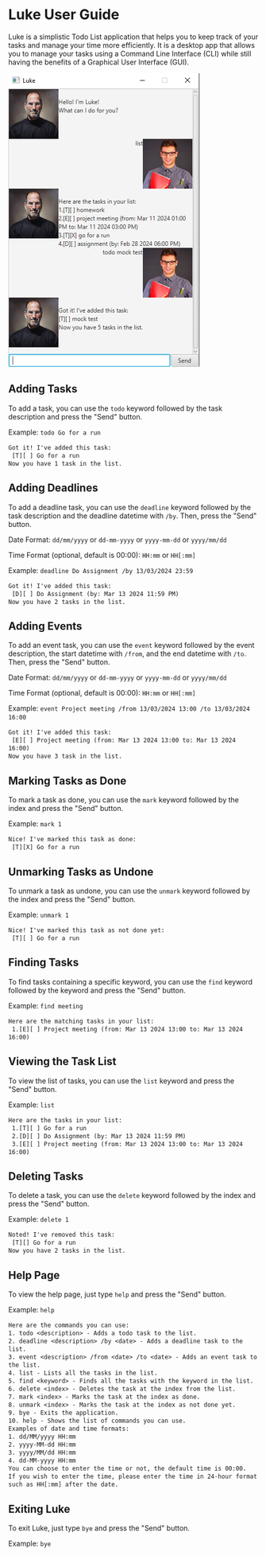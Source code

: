 # Luke User Guide
Luke is a simplistic Todo List application that helps you to keep track of your tasks and manage your time more efficiently. It is a desktop app that allows you to manage your tasks using a Command Line Interface (CLI) while still having the benefits of a Graphical User Interface (GUI).

![Ui.png](Ui.png)

## Adding Tasks

To add a task, you can use the `todo` keyword followed by the task description and press the "Send" button.

Example: `todo Go for a run`

```
Got it! I've added this task:
 [T][ ] Go for a run
Now you have 1 task in the list.
```

## Adding Deadlines

To add a deadline task, you can use the `deadline` keyword followed by the task description and the deadline datetime with `/by`. Then, press the "Send" button.

Date Format: `dd/mm/yyyy` or `dd-mm-yyyy` or `yyyy-mm-dd` or `yyyy/mm/dd`

Time Format (optional, default is 00:00): `HH:mm` or `HH[:mm]`

Example: `deadline Do Assignment /by 13/03/2024 23:59`

```
Got it! I've added this task:
 [D][ ] Do Assignment (by: Mar 13 2024 11:59 PM)
Now you have 2 tasks in the list.
```

## Adding Events

To add an event task, you can use the `event` keyword followed by the event description, the start datetime with `/from`, and the end datetime with `/to`. Then, press the "Send" button.

Date Format: `dd/mm/yyyy` or `dd-mm-yyyy` or `yyyy-mm-dd` or `yyyy/mm/dd`

Time Format (optional, default is 00:00): `HH:mm` or `HH[:mm]`

Example: `event Project meeting /from 13/03/2024 13:00 /to 13/03/2024 16:00`

```
Got it! I've added this task:
 [E][ ] Project meeting (from: Mar 13 2024 13:00 to: Mar 13 2024 16:00)
Now you have 3 task in the list.
```

## Marking Tasks as Done

To mark a task as done, you can use the `mark` keyword followed by the index and press the "Send" button.

Example: `mark 1`

```
Nice! I've marked this task as done:
 [T][X] Go for a run
```

## Unmarking Tasks as Undone

To unmark a task as undone, you can use the `unmark` keyword followed by the index and press the "Send" button.

Example: `unmark 1`

```
Nice! I've marked this task as not done yet:
 [T][ ] Go for a run
```

## Finding Tasks

To find tasks containing a specific keyword, you can use the `find` keyword followed by the keyword and press the "Send" button.

Example: `find meeting`

```
Here are the matching tasks in your list:
 1.[E][ ] Project meeting (from: Mar 13 2024 13:00 to: Mar 13 2024 16:00)
```

## Viewing the Task List

To view the list of tasks, you can use the `list` keyword and press the "Send" button.

Example: `list`

```
Here are the tasks in your list:
 1.[T][ ] Go for a run
 2.[D][ ] Do Assignment (by: Mar 13 2024 11:59 PM)
 3.[E][ ] Project meeting (from: Mar 13 2024 13:00 to: Mar 13 2024 16:00)
```

## Deleting Tasks

To delete a task, you can use the `delete` keyword followed by the index and press the "Send" button.

Example: `delete 1`

```
Noted! I've removed this task:
 [T][] Go for a run
Now you have 2 tasks in the list.
```

## Help Page

To view the help page, just type `help` and press the "Send" button.

Example: `help`

```
Here are the commands you can use:
1. todo <description> - Adds a todo task to the list.
2. deadline <description> /by <date> - Adds a deadline task to the list.
3. event <description> /from <date> /to <date> - Adds an event task to the list.
4. list - Lists all the tasks in the list.
5. find <keyword> - Finds all the tasks with the keyword in the list.
6. delete <index> - Deletes the task at the index from the list.
7. mark <index> - Marks the task at the index as done.
8. unmark <index> - Marks the task at the index as not done yet.
9. bye - Exits the application.
10. help - Shows the list of commands you can use.
Examples of date and time formats:
1. dd/MM/yyyy HH:mm
2. yyyy-MM-dd HH:mm
3. yyyy/MM/dd HH:mm
4. dd-MM-yyyy HH:mm
You can choose to enter the time or not, the default time is 00:00.
If you wish to enter the time, please enter the time in 24-hour format such as HH[:mm] after the date.
```


## Exiting Luke

To exit Luke, just type `bye` and press the "Send" button.

Example: `bye`